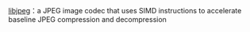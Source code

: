 [libjpeg](https://github.com/libjpeg-turbo/libjpeg-turbo)：a JPEG image codec that uses SIMD instructions to accelerate baseline JPEG compression and decompression
